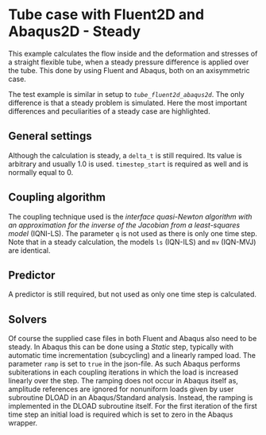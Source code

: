 # Tube case with Fluent2D and Abaqus2D - Steady

This example calculates the flow inside and the deformation and stresses of a straight flexible tube, when a steady pressure difference is applied over the tube.
This done by using Fluent and Abaqus, both on an axisymmetric case.

The test example is similar in setup to *`tube_fluent2d_abaqus2d`*. The only difference is that a steady problem is simulated.
Here the most important differences and peculiarities of a steady case are highlighted.

## General settings
Although the calculation is steady, a `delta_t` is still required. Its value is arbitrary and usually 1.0 is used.
`timestep_start` is required as well and is normally equal to 0.

## Coupling algorithm

The coupling technique used is the *interface quasi-Newton algorithm with an approximation for the inverse of the Jacobian from a least-squares model* (IQNI-LS).
The parameter `q` is not used as there is only one time step. Note that in a steady calculation, the models `ls` (IQN-ILS) and `mv` (IQN-MVJ) are identical.

## Predictor

A predictor is still required, but not used as only one time step is calculated.

## Solvers

Of course the supplied case files in both Fluent and Abaqus also need to be steady. 
In Abaqus this can be done using a *Static* step, typically with automatic time incrementation (subcycling) and a linearly ramped load.
The parameter `ramp` is set to `true` in the json-file. As such Abaqus performs subiterations in each coupling iterations in which the load is increased linearly over the step.
The ramping does not occur in Abaqus itself as, amplitude references are ignored for nonuniform loads given by user subroutine DLOAD in an Abaqus/Standard analysis.
Instead, the ramping is implemented in the DLOAD subroutine itself.
For the first iteration of the first time step an initial load is required which is set to zero in the Abaqus wrapper.